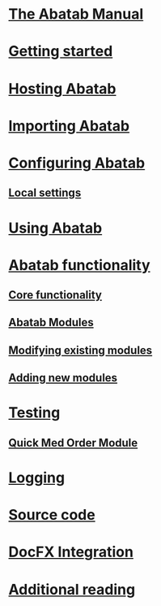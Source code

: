 # [The Abatab Manual](index.md)

# [Getting started](./getting-started/man_getting-started_home.md)

# [Hosting Abatab](./hosting/man_hosting_home.md)

# [Importing Abatab](./importing/man_importing_home.md)

# [Configuring Abatab](./configuration/man_configuration_home.md)

## [Local settings](./configuration/man_configuration_local-settings.md)

# [Using Abatab](./using/man_using_home.md)

# [Abatab functionality](./functionality/man_functionality_home.md)

## [Core functionality](./functionality/man_functionality_core.md)

## [Abatab Modules](./functionality/man_functionality_modules.md)

## [Modifying existing modules](./functionality/man_functionality_existing.md)

## [Adding new modules](./modules/man_functionality_new.md)

# [Testing](./testing/man_testing_home.md)

## [Quick Med Order Module](./testing/man_testing_modquickmedorder.md)

# [Logging](./logging/man_logging_home.md)

# [Source code](./source-code/man_source-code_home.md)

# [DocFX Integration](./docfx/man_docfx_home.md)

# [Additional reading](./additional-reading/man_additional-reading_home.md)
